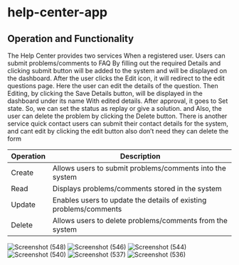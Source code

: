 # help-center-app


<h2> Operation and Functionality</h2>
<p>The Help Center provides two services When a registered user. Users can submit problems/comments to FAQ By filling out the required Details and clicking submit button will be added to the system and will be displayed on the dashboard. After the user clicks the Edit icon, it will redirect to the edit questions page. Here the user can edit the details of the question. Then Editing, by clicking the Save Details button, will be displayed in the dashboard under its name With edited details. After approval, it goes to Set state. So, we can set the status as replay or give a solution. and Also, the user can delete the problem by clicking the Delete button.
There is another service quick contact users can submit their contact details for the system, and cant edit by clicking the edit button also  don’t need they can delete the form</P>

<table>
  <thead>
    <tr>
      <th>Operation</th>
      <th>Description</th>
    </tr>
  </thead>
  <tbody>
    <tr>
      <td>Create</td>
      <td>Allows users to submit problems/comments into the system</td>
    </tr>
    <tr>
      <td>Read</td>
      <td>Displays problems/comments stored in the system</td>
    </tr>
    <tr>
      <td>Update</td>
      <td>Enables users to update the details of existing problems/comments</td>
    </tr>
    <tr>
      <td>Delete</td>
      <td>Allows users to delete problems/comments from the system</td>
    </tr>
  </tbody>
</table>

![Screenshot (548)](https://user-images.githubusercontent.com/89307986/236408583-5f996064-9761-4715-a515-772fd7060c92.png)
![Screenshot (546)](https://user-images.githubusercontent.com/89307986/236408590-df54a6ea-b36f-44bd-a12e-6cb15d5a105e.png)
![Screenshot (544)](https://user-images.githubusercontent.com/89307986/236408591-4413a429-f5a2-499a-9d68-3c9fdc6568ff.png)
![Screenshot (540)](https://user-images.githubusercontent.com/89307986/236408596-240983d7-8da7-4fa5-853b-8e85cb15277f.png)
![Screenshot (537)](https://user-images.githubusercontent.com/89307986/236408603-2784e478-e71d-4faf-b31d-e5e3d6667ab7.png)
![Screenshot (536)](https://user-images.githubusercontent.com/89307986/236408607-dc300367-d2d1-4ce4-87cb-873eb47c1312.png)


